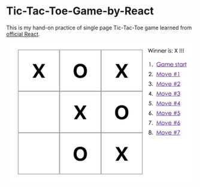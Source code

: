 # Tic-Tac-Toe-Game-by-React

  This is my hand-on practice of single page Tic-Tac-Toe game learned from [official React](https://facebook.github.io/react/tutorial/tutorial.html).
  
  ![alt tag](https://github.com/XinYao1992/Tic-Tac-Toe-Game-by-React/blob/master/ttt_screencut.png)

